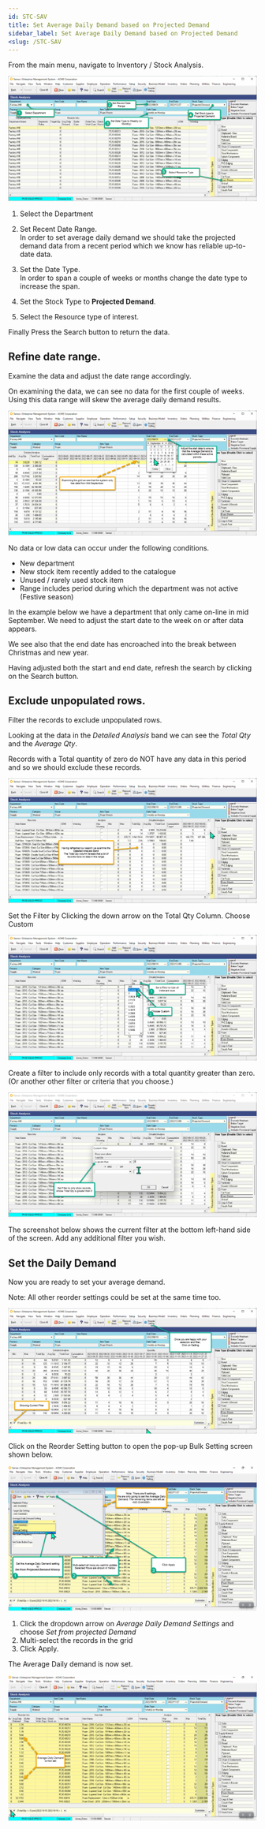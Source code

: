```yaml
---
id: STC-SAV
title: Set Average Daily Demand based on Projected Demand
sidebar_label: Set Average Daily Demand based on Projected Demand
<slug: /STC-SAV
---
```


From the main menu, navigate to Inventory / Stock Analysis.

![](../static/img/docs/STC-SAV/SetAvg1.png)

1. Select the Department

2. Set Recent Date Range.   
In order to set average daily demand we should take the projected demand data from a recent period which we know has reliable up-to-date data.


3. Set the Date Type.   
In order to span a couple of weeks or months change the date type to increase the span.


4. Set the Stock Type to **Projected Demand**.


5. Select the Resource type of interest.


Finally Press the Search button to return the data.


## Refine date range.

Examine the data and adjust the date range accordingly.

On examining the data, we can see no data for the first couple of weeks. Using this data range will skew the average daily demand results.

![](../static/img/docs/STC-SAV/SetAvg2.png)

No data or low data can occur under the following conditions.

- New department
- New stock item recently added to the catalogue
- Unused / rarely used stock item
- Range includes period during which the department was not active (Festive season)

In the example below we have a department that only came on-line in mid September. We need to adjust the start date to the week on or after data appears.


We see also that the end date has encroached into the break between Christmas and new year.

Having adjusted both the start and end date, refresh the search by clicking on the Search button.

## Exclude unpopulated rows.

Filter the records to exclude unpopulated rows.

Looking at the data in the _Detailed Analysis_ band we can see the _Total Qty_ and the _Average Qty_.

Records with a Total quantity of zero do NOT have any data in this period and so we should exclude these records.

![](../static/img/docs/STC-SAV/Filter1.png)

Set the Filter by Clicking the down arrow on the Total Qty Column. Choose Custom

![](../static/img/docs/STC-SAV/Filter2.png)

Create a filter to include only records with a total quantity greater than zero. (Or another other filter or criteria that you choose.)

![](../static/img/docs/STC-SAV/Filter3.png)

The screenshot below shows the current filter at the bottom left-hand side of the screen. Add any additional filter you wish.

## Set the Daily Demand

Now you are ready to set your average demand.

Note: All other reorder settings could be set at the same time too.

![](../static/img/docs/STC-SAV/Filter4.png)

Click on the Reorder Setting button to open the pop-up Bulk Setting screen shown below.

![](../static/img/docs/STC-SAV/Set1.png)

1. Click the dropdown arrow on _Average Daily Demand Settings_ and choose _Set from projected Demand_
2. Multi-select the records in the grid
3. Click Apply.

The Average Daily demand is now set.

![](../static/img/docs/STC-SAV/Set2.png)


